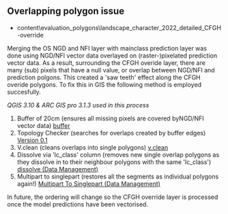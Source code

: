 ## Overlapping polygon issue

* content\evaluation_polygons\landscape_character_2022_detailed_CFGH-override

Merging the OS NGD and NFI layer with mainclass prediction layer was done using NGD/NFI vector data overlayed on (raster-)pixelated prediction vector data. As a result, surrounding the CFGH overide layer, there are many (sub) pixels that have a null value, or overlap between NGD/NFI and prediction polgons. This created a 'saw teeth' effect along the CFGH overide polygons. To fix this in GIS the following method is employed succesfully. 

*QGIS 3.10 & ARC GIS pro 3.1.3 used in this process*

1) Buffer of 20cm (ensures all missing pixels are covered byNGD/NFI vector data) [buffer](https://docs.qgis.org/3.28/en/docs/gentle_gis_introduction/vector_spatial_analysis_buffers.html)
2) Topology Checker (searches for overlaps created by buffer edges) [Version 0.1](https://docs.qgis.org/3.28/en/docs/user_manual/plugins/core_plugins/plugins_topology_checker.html) 
3) V.clean (cleans overlaps into single polygons) [v.clean](https://grass.osgeo.org/grass82/manuals/v.clean.html)
4) Dissolve via 'lc_class' column (removes new single overlap polygons as they dissolve in to their neighbour polygons with the same 'lc_class') [dissolve (Data Management)](https://pro.arcgis.com/en/pro-app/latest/tool-reference/data-management/dissolve.htm)
5) Multipart to singlepart (restores all the segments as individual polygons again!) [Multipart To Singlepart (Data Management)](https://pro.arcgis.com/en/pro-app/latest/tool-reference/data-management/multipart-to-singlepart.htm)


In future, the ordering will change so the CFGH override layer is processed once the model predictions have been vectorised.
